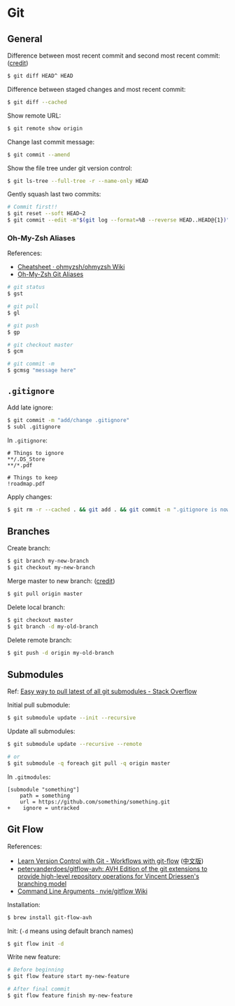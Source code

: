 # Git

## General

Difference between most recent commit and second most recent commit: ([credit](https://stackoverflow.com/a/9903611/10668706))

```bash
$ git diff HEAD^ HEAD
```

Difference between staged changes and most recent commit:

```bash
$ git diff --cached
```

Show remote URL:

```bash
$ git remote show origin
```
Change last commit message:

```bash
$ git commit --amend
```

Show the file tree under git version control:

```bash
$ git ls-tree --full-tree -r --name-only HEAD
```

Gently squash last two commits:

```bash
# Commit first!!
$ git reset --soft HEAD~2
$ git commit --edit -m"$(git log --format=%B --reverse HEAD..HEAD@{1})"
```

### Oh-My-Zsh Aliases

References:

- [Cheatsheet · ohmyzsh/ohmyzsh Wiki](https://github.com/ohmyzsh/ohmyzsh/wiki/Cheatsheet#git)
- [Oh-My-Zsh Git Aliases](https://jasonm23.github.io/oh-my-git-aliases.html)

```bash
# git status
$ gst

# git pull
$ gl

# git push
$ gp

# git checkout master
$ gcm

# git commit -m
$ gcmsg "message here"
```

## `.gitignore`

Add late ignore:

```bash
$ git commit -m "add/change .gitignore"
$ subl .gitignore
```

In `.gitignore`:

```text
# Things to ignore
**/.DS_Store
**/*.pdf

# Things to keep
!roadmap.pdf
```

Apply changes:

```bash
$ git rm -r --cached . && git add . && git commit -m ".gitignore is now working"
```

## Branches

Create branch:

```bash
$ git branch my-new-branch
$ git checkout my-new-branch
```

Merge master to new branch: ([credit](https://stackoverflow.com/questions/16955980/git-merge-master-into-feature-branch#comment83176031_16957483))

```bash
$ git pull origin master
```

Delete local branch:

```bash
$ git checkout master
$ git branch -d my-old-branch
```

Delete remote branch:

```bash
$ git push -d origin my-old-branch
```

## Submodules

Ref: [Easy way to pull latest of all git submodules - Stack Overflow](https://stackoverflow.com/questions/1030169/easy-way-to-pull-latest-of-all-git-submodules)

Initial pull submodule:

```bash
$ git submodule update --init --recursive
```

Update all submodules:

```bash
$ git submodule update --recursive --remote

# or
$ git submodule -q foreach git pull -q origin master
```

In `.gitmodules`:

```text
[submodule "something"]
    path = something
    url = https://github.com/something/something.git
+    ignore = untracked
```

## Git Flow

References:

- [Learn Version Control with Git - Workflows with git-flow](https://www.git-tower.com/learn/git/ebook/en/command-line/advanced-topics/git-flow) ([中文版](https://www.git-tower.com/learn/git/ebook/cn/command-line/advanced-topics/git-flow))
- [petervanderdoes/gitflow-avh: AVH Edition of the git extensions to provide high-level repository operations for Vincent Driessen's branching model](https://github.com/petervanderdoes/gitflow-avh)
- [Command Line Arguments · nvie/gitflow Wiki](https://github.com/nvie/gitflow/wiki/Command-Line-Arguments)

Installation:

```bash
$ brew install git-flow-avh
```

Init: (`-d` means using default branch names)

```bash
$ git flow init -d
```

Write new feature:

```bash
# Before beginning
$ git flow feature start my-new-feature

# After final commit
$ git flow feature finish my-new-feature
```
